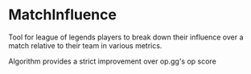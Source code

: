 # MatchInfluence

Tool for league of legends players to break down their influence over a match relative to their team in various metrics. 

Algorithm provides a strict improvement over op.gg's op score
